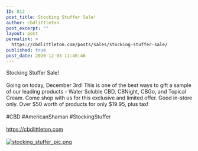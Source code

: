 ```yaml
---
ID: 812
post_title: Stocking Stuffer Sale!
author: cbdlittleton
post_excerpt: ""
layout: post
permalink: >
  https://cbdlittleton.com/posts/sales/stocking-stuffer-sale/
published: true
post_date: 2020-12-03 11:46:46
---
```

<html><head></head><body>
Stocking Stuffer Sale!<br /><br />Going on today, December 3rd! This is one of the best ways to gift a sample of our leading products - Water Soluble CBD, CBNight, CBGo, and Topical Cream. Come shop with us for this exclusive and limited offer. Good in-store only. Over $50 worth of products for only $19.95, plus tax!<br /><br />#CBD #AmericanShaman #StockingStuffer <br /><br /><a href="https://cbdlittleton.com">https://cbdlittleton.com</a><span> </span>
</body>
</html><br/><br/><a href="https://cbdlittleton.com/wp-content/uploads/2020/12/1607021124599.png"  title="stocking_stuffer_pic.png" ><img src="https://cbdlittleton.com/wp-content/uploads/2020/12/1607021124599.png" alt="stocking_stuffer_pic.png" title="stocking_stuffer_pic.png" /></a>
